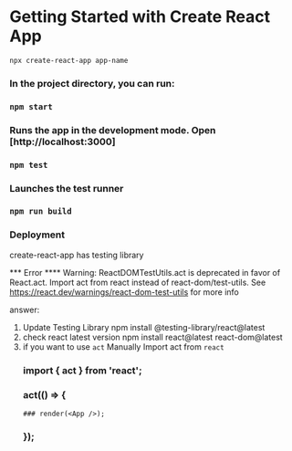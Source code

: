 # Getting Started with Create React App

`npx create-react-app app-name`

### In the project directory, you can run:

### `npm start`

### Runs the app in the development mode. Open [http://localhost:3000]

### `npm test`

### Launches the test runner

### `npm run build`

### Deployment

create-react-app has testing library

*** Error ****
Warning: ReactDOMTestUtils.act is deprecated in favor of React.act. Import act from react instead of react-dom/test-utils. See https://react.dev/warnings/react-dom-test-utils for more info

answer:

1. Update Testing Library
npm install @testing-library/react@latest
2. check react latest version
npm install react@latest react-dom@latest
3. if you want to use `act` Manually Import act from `react`
    ### import { act } from 'react';
    ### act(() => {
       ### render(<App />); 
    ### });




